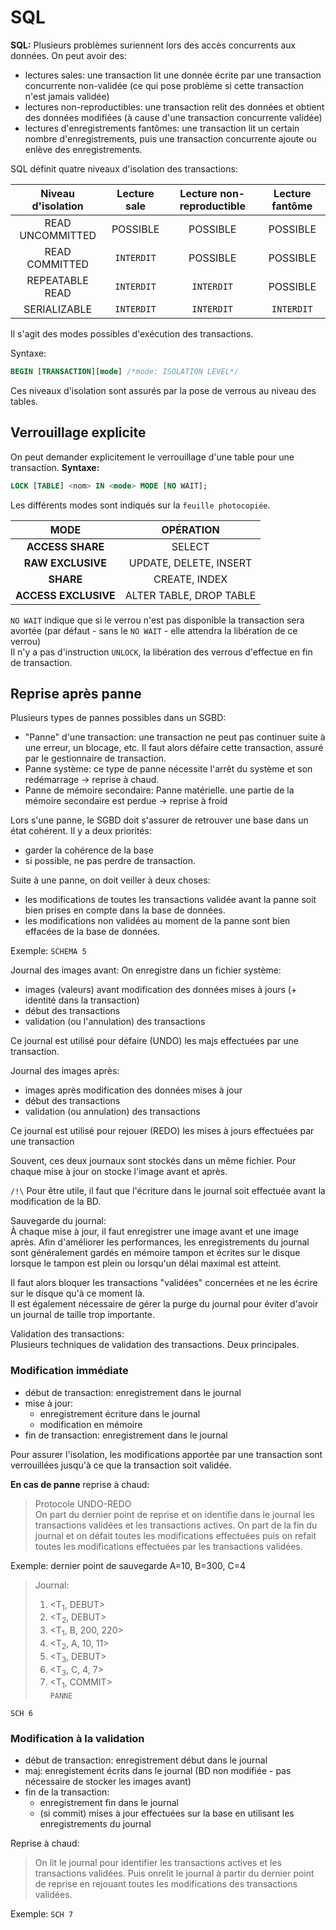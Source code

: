 # SQL

**SQL:** Plusieurs problèmes suriennent lors des accès concurrents aux données. On peut avoir des:
+ lectures sales: une transaction lit une donnée écrite par une transaction concurrente non-validée (ce qui pose problème si cette transaction n'est jamais validée)
+ lectures non-reproductibles: une transaction relit des données et obtient des données modifiées (à cause d'une transaction concurrente validée)
+ lectures d'enregistrements fantômes: une transaction lit un certain nombre d'enregistrements, puis une transaction concurrente ajoute ou enlève des enregistrements.

SQL définit quatre niveaux d'isolation des transactions:

| Niveau d'isolation | Lecture sale | Lecture non-reproductible | Lecture fantôme |
| :----------------: | :----------: | :---------------------: | :-------------: |
|  READ UNCOMMITTED  |   POSSIBLE   |        POSSIBLE         |    POSSIBLE     |
|   READ COMMITTED   |  `INTERDIT`  |        POSSIBLE         |    POSSIBLE     |
|  REPEATABLE READ   |  `INTERDIT`  |       `INTERDIT`        |    POSSIBLE     |
|    SERIALIZABLE    |  `INTERDIT`  |       `INTERDIT`        |   `INTERDIT`    |

Il s'agit des modes possibles d'exécution des transactions. 

Syntaxe: 
```sql
BEGIN [TRANSACTION][mode] /*mode: ISOLATION LEVEL*/
```

Ces niveaux d'isolation sont assurés par la pose de verrous au niveau des tables.

## Verrouillage explicite

On peut demander explicitement le verrouillage d'une table pour une transaction.
**Syntaxe:** 
```sql
LOCK [TABLE] <nom> IN <mode> MODE [NO WAIT];
```
Les différents modes sont indiqués sur la `feuille photocopiée`.

|         MODE         |        OPÉRATION        |
| :------------------: | :---------------------: |
|   **ACCESS SHARE**   |         SELECT          |
|  **RAW EXCLUSIVE**   | UPDATE, DELETE, INSERT  |
|      **SHARE**       |      CREATE, INDEX      |
| **ACCESS EXCLUSIVE** | ALTER TABLE, DROP TABLE |

`NO WAIT` indique que si le verrou n'est pas disponible la transaction sera avortée (par défaut - sans le `NO WAIT` - elle attendra la libération de ce verrou)  
Il n'y a pas d'instruction `UNLOCK`, la libération des verrous d'effectue en fin de transaction.  

## Reprise après panne

Plusieurs types de pannes possibles dans un SGBD:

+ "Panne" d'une transaction: une transaction ne peut pas continuer suite à une erreur, un blocage, etc. Il faut alors défaire cette transaction, assuré par le gestionnaire de transaction.
+ Panne système: ce type de panne nécessite l'arrêt du système et son redémarrage $\rightarrow$ reprise à chaud.
+ Panne de mémoire secondaire: Panne matérielle. une partie de la mémoire secondaire est perdue $\rightarrow$ reprise à froid 

Lors s'une panne, le SGBD doit s'assurer de retrouver une base dans un état cohérent. Il y a deux priorités:
- garder la cohérence de la base
- si possible, ne pas perdre de transaction.

Suite à une panne, on doit veiller à deux choses:
- les modifications de toutes les transactions validée avant la panne soit bien prises en compte dans la base de données.
- les modifications non validées au moment de la panne sont bien effacées de la base de données.  

Exemple: 
`SCHEMA 5`

Journal des images avant: On enregistre dans un fichier système:
+ images (valeurs) avant modification des données mises à jours (+ identité dans la transaction)
+ début des transactions
+ validation (ou l'annulation) des transactions

Ce journal est utilisé pour défaire (UNDO) les majs effectuées par une transaction.

Journal des images après:
+ images après modification des données mises à jour
+ début des transactions
+ validation (ou annulation) des transactions

Ce journal est utilisé pour rejouer (REDO) les mises à jours effectuées par une transaction

Souvent, ces deux journaux sont stockés dans un même fichier. Pour chaque mise à jour on stocke l'image avant et après.  

`/!\` Pour être utile, il faut que l'écriture dans le journal soit effectuée avant la modification de la BD.

Sauvegarde du journal:  
À chaque mise à jour, il faut enregistrer une image avant et une image après. Afin d'améliorer les performances, les enregistrements du journal sont généralement gardés en mémoire tampon et écrites sur le disque lorsque le tampon est plein ou lorsqu'un délai maximal est atteint.  

Il faut alors bloquer les transactions "validées" concernées et ne les écrire sur le disque qu'à ce moment là.  
Il est également nécessaire de gérer la purge du journal pour éviter d'avoir un journal de taille trop importante.

Validation des transactions:  
Plusieurs techniques de validation des transactions. Deux principales.

### Modification immédiate

+ début de transaction: enregistrement dans le journal
+ mise à jour: 
  + enregistrement écriture dans le journal
  + modification en mémoire
+ fin de transaction: enregistrement dans le journal

Pour assurer l'isolation, les modifications apportée par une transaction sont verrouillées jusqu'à ce que la transaction soit validée.  

**En cas de panne** reprise à chaud:  
> Protocole UNDO-REDO  
> On part du dernier point de reprise et on identifie dans le journal les transactions validées et les transactions actives. On part de la fin du journal et on défait toutes les modifications effectuées puis on refait toutes les modifications effectuées par les transactions validées.

Exemple: dernier point de sauvegarde A=10, B=300, C=4
> Journal:
> 1. <T$_1$, DEBUT>
> 2. <T$_2$, DEBUT>
> 3. <T$_1$, B, 200, 220>
> 4. <T$_2$, A, 10, 11>
> 5. <T$_3$, DEBUT>
> 6. <T$_3$, C, 4, 7>
> 7. <T$_1$, COMMIT>  
> `PANNE`

`SCH 6`

### Modification à la validation

+ début de transaction: enregistrement début dans le journal
+ maj: enregistement écrits dans le journal (BD non modifiée - pas nécessaire de stocker les images avant)
+ fin de la transaction:
  + enregistrement fin dans le journal
  + (si commit) mises à jour effectuées sur la base en utilisant les enregistrements du journal

Reprise à chaud:

> On lit le journal pour identifier les transactions actives et les transactions validées. Puis onrelit le journal à partir du dernier point de reprise en rejouant toutes les modifications des transactions validées.

Exemple: `SCH 7`